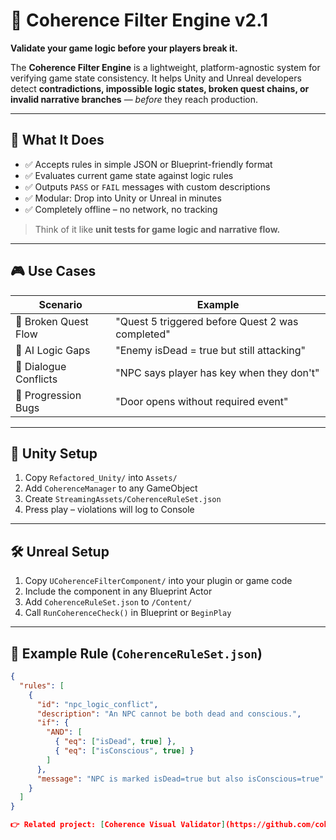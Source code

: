 # 🎯 Coherence Filter Engine v2.1

**Validate your game logic before your players break it.**

The **Coherence Filter Engine** is a lightweight, platform-agnostic system for verifying game state consistency. It helps Unity and Unreal developers detect **contradictions, impossible logic states, broken quest chains, or invalid narrative branches** — *before* they reach production.

---

## 🧠 What It Does

- ✅ Accepts rules in simple JSON or Blueprint-friendly format
- ✅ Evaluates current game state against logic rules
- ✅ Outputs `PASS` or `FAIL` messages with custom descriptions
- ✅ Modular: Drop into Unity or Unreal in minutes
- ✅ Completely offline – no network, no tracking

> Think of it like **unit tests for game logic and narrative flow.**

---

## 🎮 Use Cases

| Scenario | Example |
|----------|---------|
| 🚫 Broken Quest Flow | "Quest 5 triggered before Quest 2 was completed" |
| 🤖 AI Logic Gaps | "Enemy isDead = true but still attacking" |
| 🧩 Dialogue Conflicts | "NPC says player has key when they don't" |
| 🔐 Progression Bugs | "Door opens without required event" |

---

## 🔧 Unity Setup

1. Copy `Refactored_Unity/` into `Assets/`
2. Add `CoherenceManager` to any GameObject
3. Create `StreamingAssets/CoherenceRuleSet.json`
4. Press play – violations will log to Console

---

## 🛠️ Unreal Setup

1. Copy `UCoherenceFilterComponent/` into your plugin or game code
2. Include the component in any Blueprint Actor
3. Add `CoherenceRuleSet.json` to `/Content/`
4. Call `RunCoherenceCheck()` in Blueprint or `BeginPlay`

---

## 🧪 Example Rule (`CoherenceRuleSet.json`)

```json
{
  "rules": [
    {
      "id": "npc_logic_conflict",
      "description": "An NPC cannot be both dead and conscious.",
      "if": {
        "AND": [
          { "eq": ["isDead", true] },
          { "eq": ["isConscious", true] }
        ]
      },
      "message": "NPC is marked isDead=true but also isConscious=true"
    }
  ]
}

👉 Related project: [Coherence Visual Validator](https://github.com/coherence-engine-v2/Coherence-Visual-Validator)
